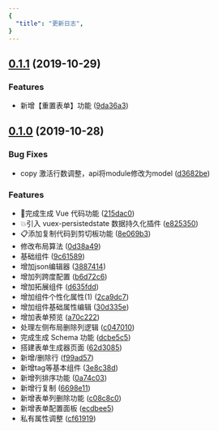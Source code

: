 ```yaml
---
{
  "title": "更新日志",
}
---
```


## [0.1.1](https://github.com/vueblocks/element-schema-form/compare/v0.1.0...v0.1.1) (2019-10-29)


### Features

* 新增【重置表单】功能 ([9da36a3](https://github.com/vueblocks/element-schema-form/commit/9da36a3))



## [0.1.0](https://github.com/vueblocks/element-schema-form/compare/9c61589...v0.1.0) (2019-10-28)


### Bug Fixes

* copy 激活行数调整，api将module修改为model ([d3682be](https://github.com/vueblocks/element-schema-form/commit/d3682be))


### Features

* 🌈完成生成 Vue 代码功能 ([215dac0](https://github.com/vueblocks/element-schema-form/commit/215dac0))
* 💥引入 vuex-persistedstate 数据持久化插件 ([e825350](https://github.com/vueblocks/element-schema-form/commit/e825350))
* 📋添加复制代码到剪切板功能 ([8e069b3](https://github.com/vueblocks/element-schema-form/commit/8e069b3))
* 修改布局算法 ([0d38a49](https://github.com/vueblocks/element-schema-form/commit/0d38a49))
* 基础组件 ([9c61589](https://github.com/vueblocks/element-schema-form/commit/9c61589))
* 增加json编辑器 ([3887414](https://github.com/vueblocks/element-schema-form/commit/3887414))
* 增加列跨度配置 ([b6d72c6](https://github.com/vueblocks/element-schema-form/commit/b6d72c6))
* 增加拓展组件 ([d635fdd](https://github.com/vueblocks/element-schema-form/commit/d635fdd))
* 增加组件个性化属性(1) ([2ca9dc7](https://github.com/vueblocks/element-schema-form/commit/2ca9dc7))
* 增加组件基础属性编辑 ([30d335e](https://github.com/vueblocks/element-schema-form/commit/30d335e))
* 增加表单预览 ([a70c222](https://github.com/vueblocks/element-schema-form/commit/a70c222))
* 处理左侧布局删除列逻辑 ([c047010](https://github.com/vueblocks/element-schema-form/commit/c047010))
* 完成生成 Schema 功能 ([dcbe5c5](https://github.com/vueblocks/element-schema-form/commit/dcbe5c5))
* 搭建表单生成器页面 ([62d3085](https://github.com/vueblocks/element-schema-form/commit/62d3085))
* 新增/删除行 ([f99ad57](https://github.com/vueblocks/element-schema-form/commit/f99ad57))
* 新增tag等基本组件 ([3e8c38d](https://github.com/vueblocks/element-schema-form/commit/3e8c38d))
* 新增列排序功能 ([0a74c03](https://github.com/vueblocks/element-schema-form/commit/0a74c03))
* 新增行复制 ([6698e11](https://github.com/vueblocks/element-schema-form/commit/6698e11))
* 新增表单列删除功能 ([c08c8c0](https://github.com/vueblocks/element-schema-form/commit/c08c8c0))
* 新增表单配置面板 ([ecdbee5](https://github.com/vueblocks/element-schema-form/commit/ecdbee5))
* 私有属性调整 ([cf61919](https://github.com/vueblocks/element-schema-form/commit/cf61919))



